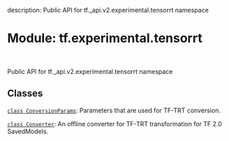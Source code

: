 description: Public API for tf._api.v2.experimental.tensorrt namespace

<div itemscope itemtype="http://developers.google.com/ReferenceObject">
<meta itemprop="name" content="tf.experimental.tensorrt" />
<meta itemprop="path" content="Stable" />
</div>

# Module: tf.experimental.tensorrt

<!-- Insert buttons and diff -->

<table class="tfo-notebook-buttons tfo-api nocontent" align="left">

</table>



Public API for tf._api.v2.experimental.tensorrt namespace



## Classes

[`class ConversionParams`](../../tf/experimental/tensorrt/ConversionParams.md): Parameters that are used for TF-TRT conversion.

[`class Converter`](../../tf/experimental/tensorrt/Converter.md): An offline converter for TF-TRT transformation for TF 2.0 SavedModels.

